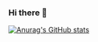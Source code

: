 ### Hi there 👋

[![Anurag's GitHub stats](https://github-readme-stats.vercel.app/api?username=TiicTac54&theme=dark)](https://github.com/anuraghazra/github-readme-stats)

<!--
**TiicTac54/TiicTac54** is a ✨ _special_ ✨ repository because its `README.md` (this file) appears on your GitHub profile.

Here are some ideas to get you started:

- 🔭 I’m currently working on ...
- 🌱 I’m currently learning ...
- 👯 I’m looking to collaborate on ...
- 🤔 I’m looking for help with ...
- 💬 Ask me about ...
- 📫 How to reach me: ...
- 😄 Pronouns: ...
- ⚡ Fun fact: ...
-->
